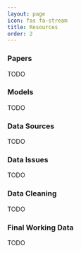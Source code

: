 ```yaml
---
layout: page
icon: fas fa-stream
title: Resources
order: 2
---
```

<h3><b> Papers </b></h3>
TODO

<h3><b> Models </b></h3>
TODO

<!-- from here it's just markdown -->

<h3><b> Data Sources</b></h3>
TODO

<h3><b> Data Issues </b></h3>
TODO

<h3><b> Data Cleaning </b></h3>
TODO

<h3><b> Final Working Data </b></h3>
TODO


